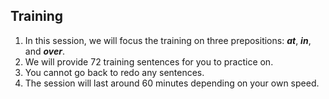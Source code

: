 ## Training
1.  In this session, we will focus the training on three prepositions: **_at_**, **_in_**, and **_over_**.
2. We will provide 72 training sentences for you to practice on.
3. You cannot go back to redo any sentences.
4. The session will last around 60 minutes depending on your own speed.